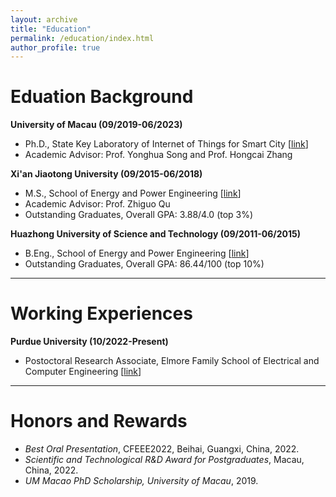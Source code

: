```yaml
---
layout: archive
title: "Education"
permalink: /education/index.html
author_profile: true
---
```


# Eduation Background

**University of Macau (09/2019-06/2023)** 

- Ph.D., State Key Laboratory of Internet of Things for Smart City [[link](https://skliotsc.um.edu.mo/)]
- Academic Advisor: Prof. Yonghua Song and Prof. Hongcai Zhang

**Xi'an Jiaotong University (09/2015-06/2018)**

- M.S., School of Energy and Power Engineering [[link](https://epe.xjtu.edu.cn/)]
- Academic Advisor: Prof. Zhiguo Qu
- Outstanding Graduates, Overall GPA: 3.88/4.0 (top 3%)

**Huazhong University of Science and Technology (09/2011-06/2015)**

- B.Eng., School of Energy and Power Engineering [[link](https://epe.xjtu.edu.cn/)]
- Outstanding Graduates, Overall GPA: 86.44/100 (top 10%)




------

# Working Experiences

**Purdue University (10/2022-Present)**

- Postoctoral Research Associate, Elmore Family School of Electrical and Computer Engineering [[link](https://engineering.purdue.edu/ECE)]





------

# Honors and Rewards

- *Best Oral Presentation*, CFEEE2022, Beihai, Guangxi, China, 2022.
- *Scientific and Technological R&D Award for Postgraduates*, Macau, China, 2022.
- *UM Macao PhD Scholarship, University of Macau*, 2019.
